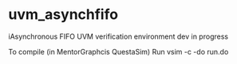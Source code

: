 # uvm_asynchfifo
iAsynchronous FIFO UVM verification environment dev in progress

To compile (in MentorGraphcis QuestaSim)
	Run vsim -c -do run.do
